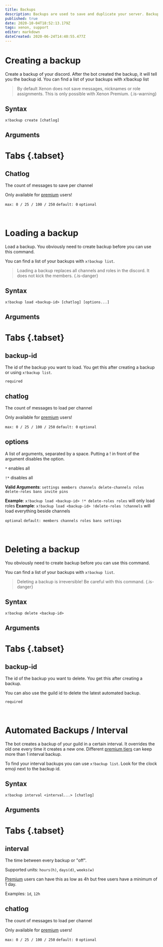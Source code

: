 ```yaml
---
title: Backups
description: Backups are used to save and duplicate your server. Backups are limited to the user that created it, but not limited to a server. That means you can use backups to move, or duplicate a server.
published: true
date: 2020-10-04T18:52:13.179Z
tags: xenon, support
editor: markdown
dateCreated: 2020-06-24T14:40:55.477Z
---
```


# Creating a backup
Create a backup of your discord. After the bot created the backup, it will tell you the backup id. You can find a list of your backups with x!backup list

> By default Xenon does not save messages, nicknames or role assignments. This is only possible with Xenon Premium.
{.is-warning}

## Syntax

`x!backup create [chatlog]`

## Arguments

# Tabs {.tabset}
## Chatlog

The count of messages to save per channel

Only available for [premium](/premium) users!

`max: 0 / 25 / 100 / 250` `default: 0` `optional`

<br />

# Loading a backup
Load a backup. You obviously need to create backup before you can use this command.

You can find a list of your backups with `x!backup list`.

> Loading a backup replaces all channels and roles in the discord. It does not kick the members.
{.is-danger}

## Syntax

`x!backup load <backup-id> [chatlog] [options...]`

## Arguments

# Tabs {.tabset}
## backup-id

The id of the backup you want to load. You get this after creating a backup or using `x!backup list`.

`required`

## chatlog

The count of messages to load per channel 

Only available for [premium](/premium) users!

`max: 0 / 25 / 100 / 250` `default: 0` `optional`

## options

A list of arguments, separated by a space. Putting a ! in front of the argument disables the option.

`*` enables all

`!*` disables all

**Valid Arguments**: `settings members channels delete-channels roles delete-roles bans invite pins`

**Example**: `x!backup load <backup-id> !* delete-roles roles` will only load roles
**Example**: `x!backup load <backup-id> !delete-roles !channels` will load everything beside channels

`optional` `default: members channels roles bans settings`

<br />

# Deleting a backup

You obviously need to create backup before you can use this command.

You can find a list of your backups with `x!backup list`.

> Deleting a backup is irreversible! Be careful with this command.
{.is-danger}

## Syntax

`x!backup delete <backup-id>`

## Arguments

# Tabs {.tabset}
## backup-id

The id of the backup you want to delete. You get this after creating a backup.

You can also use the guild id to delete the latest automated backup. 

`required`

<br />

# Automated Backups / Interval

The bot creates a backup of your guild in a certain interval. It overrides the old one every time it creates a new one. Different [premium tiers](https://wiki.xenon.bot/en/premium#xenon-tiers) can keep more than 1 interval backup.

To find your interval backups you can use `x!backup list`. Look for the clock emoji next to the backup id.

## Syntax

`x!backup interval <interval...> [chatlog]`

## Arguments

# Tabs {.tabset}
## interval

The time between every backup or "off".

Supported units: `hours(h)`, `days(d)`, `weeks(w)`

[Premium](https://wiki.xenon.bot/en/premium#xenon-tiers) users can have this as low as 4h but free users have a minimum of 1 day.

Examples: `1d`, `12h`

## chatlog

The count of messages to load per channel 

Only available for [premium](/premium) users!

`max: 0 / 25 / 100 / 250` `default: 0` `optional`
